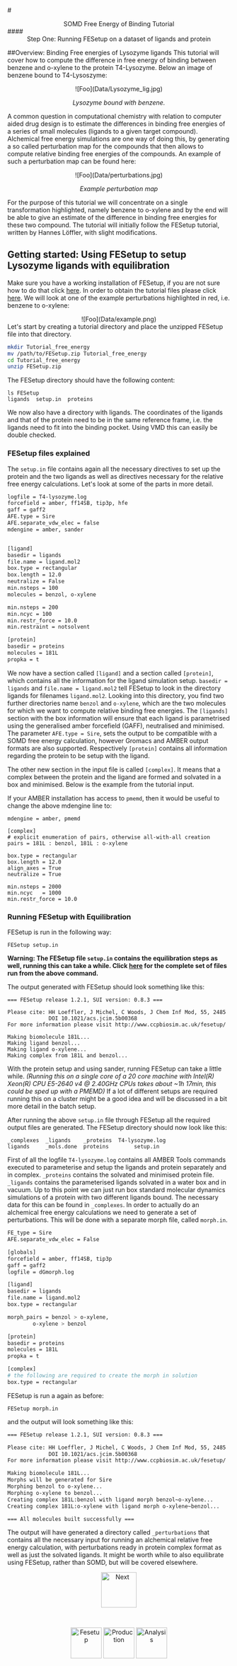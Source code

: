 #<center>SOMD Free Energy of Binding Tutorial</center>
####<center>Step One: Running FESetup on a dataset of ligands and protein </center>

##Overview: Binding Free energies of Lysozyme ligands
This tutorial will cover how to compute the difference in free energy of binding between benzene and o-xylene to the protein T4-Lysozyme.
Below an image of benzene bound to T4-Lysoszyme:
<center>
![Foo](Data/Lysozyme_lig.jpg)

*Lysozyme bound with benzene.* 
</center>

A common question in computational chemistry with relation to computer aided drug design is to estimate the differences in binding free energies of a series of small molecules (ligands to a given target compound). Alchemical free energy simulations are one way of doing this, by generating a so called perturbation map for the compounds that then allows to compute relative binding free energies of the compounds. An example of such a perturbation map can be found here: 

<center>
![Foo](Data/perturbations.jpg)

*Example perturbation map* 
</center>

For the purpose of this tutorial we will concentrate on a single transformation highlighted, namely benzene to o-xylene and by the end will be able to give an estimate of the difference in binding free energies for these two compound. 
The tutorial will initially follow the FESetup tutorial, written by Hannes Löffler, with slight modifications. 

## Getting started: Using FESetup to setup Lysozyme ligands with equilibration
Make sure you have a working installation of FESetup, if you are not sure how to do that click [here](http://siremol.org/tutorials/somd/Tutorial1.html).
In order to obtain the tutorial files please click [here](Data/FESetup.zip).
We will look at one of the example perturbations highlighted in red, i.e. benzene to o-xylene:
<center>
![Foo](Data/example.png)
</center>
Let's start by creating a tutorial directory and place the unzipped FESetup file into that directory.

```bash
mkdir Tutorial_free_energy
mv /path/to/FESetup.zip Tutorial_free_energy
cd Tutorial_free_energy
unzip FESetup.zip
```

The FESetup directory should have the following content:

```
ls FESetup
ligands  setup.in  proteins

```

We now also have a directory with ligands. The coordinates of the ligands and that of the protein need to be in the same reference frame, i.e. the ligands need to fit into the binding pocket. Using VMD this can easily be double checked. 

### FESetup files explained 
The ```setup.in``` file contains again all the necessary directives to set up the protein and the two ligands as well as directives necessary for the relative free energy calculations. Let's look at some of the parts in more detail. 

```bash
logfile = T4-lysozyme.log
forcefield = amber, ff14SB, tip3p, hfe
gaff = gaff2
AFE.type = Sire
AFE.separate_vdw_elec = false
mdengine = amber, sander


[ligand]
basedir = ligands
file.name = ligand.mol2
box.type = rectangular
box.length = 12.0
neutralize = False
min.nsteps = 100
molecules = benzol, o-xylene

min.nsteps = 200
min.ncyc = 100
min.restr_force = 10.0
min.restraint = notsolvent

[protein]
basedir = proteins
molecules = 181L
propka = t

```

We now have a section called ```[ligand]``` and a section called ```[protein]```, which contains all the information for the ligand simulation setup. ```basedir = ligands``` and ```file.name = ligand.mol2``` tell FESetup to look in the directory ligands for filenames ```ligand.mol2```. Looking into this directory, you find two further directories name ```benzol``` and ```o-xylene```, which are the two molecules for which we want to compute relative binding free energies. The ```[ligands]``` section with the box information will ensure that each ligand is parametrised using the generalised amber forcefield (GAFF), neutralised and minimised. The parameter ```AFE.type = Sire```, sets the output to be compatible with a  SOMD free energy calculation, however Gromacs and AMBER output formats are also supported. Respectively ```[protein]``` contains all information regarding the protein to be setup with the ligand. 

The other new section in the input file is called ```[complex]```. It means that a complex between the protein and the ligand are formed and solvated in a box and minimised. 
Below is the example from the tutorial input. 

If your AMBER installation has access to ```pmemd```, then it would be useful to change the above mdengine line to:

```
mdengine = amber, pmemd
```

```
[complex]
# explicit enumeration of pairs, otherwise all-with-all creation
pairs = 181L : benzol, 181L : o-xylene

box.type = rectangular
box.length = 12.0
align_axes = True
neutralize = True

min.nsteps = 2000
min.ncyc   = 1000
min.restr_force = 10.0
```

### Running FESetup with Equilibration
FESetup is run in the following way:

```
FESetup setup.in
```
**Warning: The FESetup file ```setup.in``` contains the equilibration steps as well, running this can take a while. Click [here](FESetupOut.zip) for the complete set of files run from the above command.**

The output generated with FESetup should look something like this:

```
=== FESetup release 1.2.1, SUI version: 0.8.3 ===

Please cite: HH Loeffler, J Michel, C Woods, J Chem Inf Mod, 55, 2485
             DOI 10.1021/acs.jcim.5b00368
For more information please visit http://www.ccpbiosim.ac.uk/fesetup/

Making biomolecule 181L...
Making ligand benzol...
Making ligand o-xylene...
Making complex from 181L and benzol...
```

With the protein setup and using sander, running FESetup can take a little while. *(Running this on a single core of a 20 core machine with Intel(R) Xeon(R) CPU E5-2640 v4 @ 2.40GHz CPUs takes about ~1h 17min, this could be sped up with a PMEMD)* If a lot of different setups are required running this on a cluster might be a good idea and will be discussed in a bit more detail in the batch setup.

After running the above `setup.in` file through FESetup all the required output files are generated. The FESetup directory should now look like this:

```
_complexes  _ligands    _proteins  T4-lysozyme.log
ligands     _mols.done  proteins        setup.in
```
First of all the logfile ```T4-lysozyme.log``` contains all AMBER Tools commands executed to parameterise and setup the ligands and protein separately and in complex. ```_proteins``` contains the solvated and minimised protein file. ```_ligands``` contains the parameterised ligands solvated in a water box and in vacuum. Up to this point we can just run box standard molecular dynamics simulations of a protein with two different ligands bound. The necessary data for this can be found in ```_complexes```. In order to actually do an alchemical free energy calculations we need to generate a set of perturbations. This will be done with a separate morph file, called ```morph.in```. 

```bash
FE_type = Sire
AFE.separate_vdw_elec = False

[globals]
forcefield = amber, ff14SB, tip3p
gaff = gaff2
logfile = dGmorph.log

[ligand]
basedir = ligands
file.name = ligand.mol2
box.type = rectangular

morph_pairs = benzol > o-xylene,
        o-xylene > benzol

[protein]
basedir = proteins
molecules = 181L
propka = t

[complex]
# the following are required to create the morph in solution
box.type = rectangular

```

FESetup is run a again as before:
```
FESetup morph.in
```
and the output will look something like this:

```bash
=== FESetup release 1.2.1, SUI version: 0.8.3 ===

Please cite: HH Loeffler, J Michel, C Woods, J Chem Inf Mod, 55, 2485
             DOI 10.1021/acs.jcim.5b00368
For more information please visit http://www.ccpbiosim.ac.uk/fesetup/

Making biomolecule 181L...
Morphs will be generated for Sire
Morphing benzol to o-xylene...
Morphing o-xylene to benzol...
Creating complex 181L:benzol with ligand morph benzol~o-xylene...
Creating complex 181L:o-xylene with ligand morph o-xylene~benzol...

=== All molecules built successfully ===

```

 The output will have generated a directory called ```_perturbations``` that contains all the necessary input for running an alchemical relative free energy calculation, with perturbations ready in protein complex format as well as just the solvated ligands. 
It might be worth while to also equilibrate using FESetup, rather than SOMD, but will be covered elsewhere.  

<center> <a href="Production.html"> <img src="Buttons/Next.jpg" alt="Next" style="width: 80px;  min-width: 50px;" /></a> </center>

&nbsp;
&nbsp;
&nbsp;
<center>
<a href="FESetup.md"><img src="Buttons/FEsetup_r.jpg" alt="Fesetup" style="width: 70px;  min-width: 50px;" /></a> 
<a href="Production.md"><img src="Buttons/Production_b.jpg" alt="Production" style="width: 70px;  min-width: 50px;"/></a> 
<a href="Analysis.md"><img src="Buttons/Analysis_b.jpg" alt="Analysis" style="width: 70px;  min-width: 50px;" /></a>
</center>

